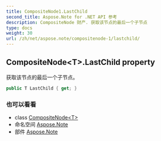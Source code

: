 ```yaml
---
title: CompositeNode1.LastChild
second_title: Aspose.Note for .NET API 参考
description: CompositeNode 财产. 获取该节点的最后一个子节点
type: docs
weight: 30
url: /zh/net/aspose.note/compositenode-1/lastchild/
---
```

## CompositeNode&lt;T&gt;.LastChild property

获取该节点的最后一个子节点。

```csharp
public T LastChild { get; }
```

### 也可以看看

* class [CompositeNode&lt;T&gt;](../)
* 命名空间 [Aspose.Note](../../compositenode-1/)
* 部件 [Aspose.Note](../../../)


